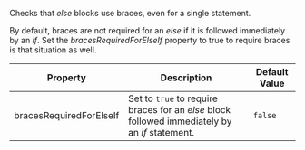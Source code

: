 
Checks that *else* blocks use braces, even for a single statement.

By default, braces are not required for an *else* if it is followed immediately by an *if*.
Set the *bracesRequiredForElseIf* property to true to require braces is that situation as well.

| Property                    | Description            | Default Value    |
|-----------------------------|------------------------|------------------|
| bracesRequiredForElseIf     | Set to `true` to require braces for an *else* block followed immediately by an *if* statement. |  `false` |

